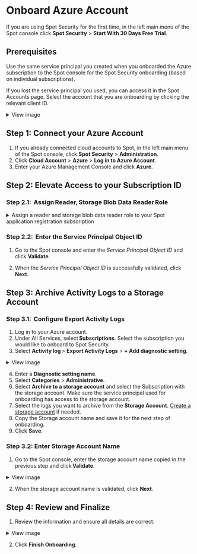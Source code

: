 # Onboard Azure Account

If you are using Spot Security for the first time, in the left main menu of the Spot console click **Spot Security** > **Start With 30 Days Free Trial**.  

## Prerequisites 

Use the same service principal you created when you onboarded the Azure subscription to the Spot console for the Spot Security onboarding (based on individual subscriptions).

If you lost the service principal you used, you can access it in the Spot Accounts page. Select the account that you are onboarding by clicking the relevant client ID.

 <details>
   <summary markdown="span">View image</summary>
    <img width=600 src="https://github.com/user-attachments/assets/93d2d563-08b5-46d8-bc20-f6791890211b">
   
 </details>

## Step 1: Connect your Azure Account

1. If you already connected cloud accounts to Spot, in the left main menu of the Spot console, click **Spot Security** > **Administration**.
2. Click **Cloud Account** > **Azure** > **Log in to Azure Account**.
3. Enter your Azure Management Console and click **Azure**.

## Step 2:  Elevate Access to your Subscription ID

### Step 2.1:  Assign Reader, Storage Blob Data Reader Role

 <details>
   <summary markdown="span">Assign a reader and storage blob data reader role to your Spot application registration subscription</summary>
   
   <ol>
    <li>Log in to your Azure account.</li>
    <li>Under All Services, select <b>Subscriptions</b>. Select the subscription to connect to Spot Security.</li>
    <li>In the Subscription menu, select <b>Access Control (IAM)</b> and click <b>+ Add</b> > <b>Add role assignment</b>.</li>
   <li><p>Find and select the <i>Reader</i> role.</p>
      
  <details>
       <summary markdown="span">View image</summary>
         <img alt="get-started-azure10" src="https://github.com/user-attachments/assets/59fcefee-e795-4d25-a0b5-7d11606c1873">
  </details>
  </li>
  <li>Click <b>Next</b>.</li>
  <li><p>On the Members tab:</p>
     <ol style="list-style-type: lower-alpha;">
      <li>Make sure <b>Assign access to</b> is set to <i>User, group, or service principal</i>.</li>
      <li>Click <b>+ Select Members</b>.</li>
      <li>Find and select the Spot application that you used during spot onboarding and click <b>Select</b>.</li>
      <li>Click <b>Next</b>.</li>
     </ol>
  </li>
  <li><p>Click <b>Review + assign</b> and wait for it to assign the <i>Reader</i> role to the Spot app registration.</p>
       <details>
       <summary markdown="span">View image</summary>
         <img alt="get-started-azure11" src="https://github.com/user-attachments/assets/a7ecacfc-d9d7-41b4-8090-0b1ebadcfaa4">
         
   </details>
  </li>
  <li>Repeat steps 3-7 for the <i>Storage Blob Data Reader</i> role.</li>
  <li><p></p>Click the Role Assignments tab, search for your service principal, and make sure the app has both <i>Reader</i> and <i>Storage Blob Data Reader</i> roles assigned.</p>
     <details>
       <summary markdown="span">View image</summary>
         <img src="https://github.com/user-attachments/assets/9a71f311-2270-48f9-b679-fd9e6f75fcbc">
       </details>
  </li>
  <li><p>Click on the service principal and copy the <i>Object ID</i> of the Application Service Principal and save it for the next step of onboarding.</p>
      <details>
        <summary markdown="span">View image</summary>
          <img src="https://github.com/user-attachments/assets/15cdaccd-2c9e-43df-a3c4-b9179b16cf0c">
        </details>
  </li>

 </details>

### Step 2.2:  Enter the Service Principal Object ID

1. Go to the Spot console and enter the <i>Service Principal Object ID</i> and click **Validate**.

2. When the <i>Service Principal Object ID</i> is successfully validated, click **Next**.

## Step 3: Archive Activity Logs to a Storage Account

### Step 3.1:  Configure Export Activity Logs

1. Log in to your Azure account.
2. Under All Services, select **Subscriptions**. Select the subscription you would like to onboard to Spot Security.
3. Select **Activity log** > **Export Activity Logs** > **+ Add diagnostic setting**.

  <details>
    <summary markdown="span">View image</summary>
      <img src="https://github.com/user-attachments/assets/801fcb0e-8ea5-4f7c-860e-e5d51fc39e24">
          
   </details>

4. Enter a **Diagnostic setting name**.
5. Select **Categories** > **Administrative**.
6. Select **Archive to a storage account** and select the Subscription with the storage account. Make sure the service principal used for onboarding has access to the storage account.
7. Select the logs you want to archive from the **Storage Account**. [Create a storage account](https://learn.microsoft.com/en-us/azure/storage/common/storage-account-create?tabs=azure-portal) if needed.
8. Copy the Storage account name and save it for the next step of onboarding.
9. Click **Save**.  

### Step 3.2: Enter Storage Account Name

1. Go to the Spot console, enter the storage account name copied in the previous step and click **Validate**.
   
  <details>
    <summary markdown="span">View image</summary>
      <img src="https://github.com/user-attachments/assets/f33b100b-5a4d-4a7a-b383-63c707bc272d" />
          
   </details>

2. When the storage account name is validated, click **Next**.  

## Step 4: Review and Finalize

1. Review the information and ensure all details are correct.
  <details>
    <summary markdown="span">View image</summary>
      <img src="https://github.com/user-attachments/assets/1358628d-cf21-43df-adb8-31561c9177f7" />
      
   </details>

2. Click **Finish Onboarding**.
